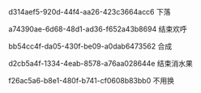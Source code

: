 d314aef5-920d-44f4-aa26-423c3664acc6 下落

a74390ae-6d68-48d1-ad36-f652a43b8694 结束欢呼

bb54cc4f-da05-430f-be09-a0dab6473562 合成

d2cb5a4f-1334-4eab-8578-a76aa028644e 结束消水果

f26ac5a6-b8e1-480f-b741-cf0608b83bb0 不用换